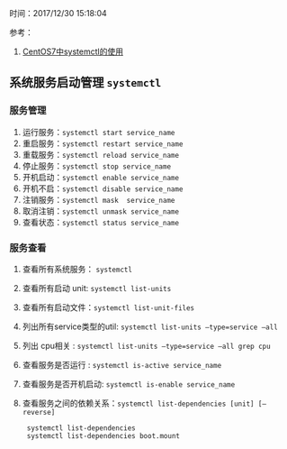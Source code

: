 时间：2017/12/30 15:18:04 

参考：  

1. [CentOS7中systemctl的使用](http://blog.csdn.net/u012486840/article/details/53161574)

## 系统服务启动管理 `systemctl`
### 服务管理  
1.  运行服务：`systemctl start service_name`
2.  重启服务：`systemctl restart service_name`
3.  重载服务：`systemctl reload service_name`
3.  停止服务：`systemctl stop service_name`
4.  开机启动：`systemctl enable service_name`
4.  开机不启：`systemctl disable service_name` 
5.  注销服务：`systemctl mask  service_name`
5.  取消注销：`systemctl unmask service_name`
6.  查看状态：`systemctl status service_name`
### 服务查看  
1. 查看所有系统服务： `systemctl`
2. 查看所有启动 unit: `systemctl list-units`
3. 查看所有启动文件：`systemctl list-unit-files`
4. 列出所有service类型的util: `systemctl list-units –type=service –all`
5. 列出 cpu相关 : `systemctl list-units –type=service –all grep cpu`
6. 查看服务是否运行 : `systemctl is-active service_name`
7. 查看服务是否开机启动: `systemctl is-enable service_name`
8. 查看服务之间的依赖关系：`systemctl list-dependencies [unit] [–reverse]`

		systemctl list-dependencies
		systemctl list-dependencies boot.mount